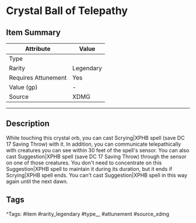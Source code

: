 # Crystal Ball of Telepathy

## Item Summary

| Attribute            | Value                        |
|----------------------|------------------------------|
| Type                 |   |
| Rarity               | Legendary             |
| Requires Attunement  | Yes                |
| Value (gp)           | -    |
| Source               | XDMG |

---

## Description

While touching this crystal orb, you can cast Scrying|XPHB spell (save DC 17 Saving Throw) with it. In addition, you can communicate telepathically with creatures you can see within 30 feet of the spell's sensor. You can also cast Suggestion|XPHB spell (save DC 17 Saving Throw) through the sensor on one of those creatures. You don't need to concentrate on this Suggestion|XPHB spell to maintain it during its duration, but it ends if Scrying|XPHB spell ends. You can't cast Suggestion|XPHB spell in this way again until the next dawn.

## Tags

^Tags: #item #rarity_legendary #type__ #attunement #source_xdmg